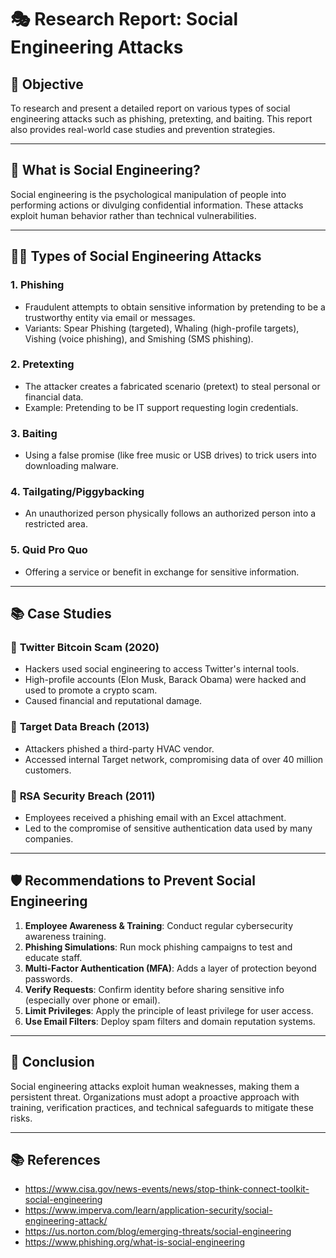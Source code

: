# 🎭 Research Report: Social Engineering Attacks

## 🎯 Objective

To research and present a detailed report on various types of social engineering attacks such as phishing, pretexting, and baiting. This report also provides real-world case studies and prevention strategies.

---

## 🧠 What is Social Engineering?

Social engineering is the psychological manipulation of people into performing actions or divulging confidential information. These attacks exploit human behavior rather than technical vulnerabilities.

---

## 🕵️‍♂️ Types of Social Engineering Attacks

### 1. **Phishing**
- Fraudulent attempts to obtain sensitive information by pretending to be a trustworthy entity via email or messages.
- Variants: Spear Phishing (targeted), Whaling (high-profile targets), Vishing (voice phishing), and Smishing (SMS phishing).

### 2. **Pretexting**
- The attacker creates a fabricated scenario (pretext) to steal personal or financial data.
- Example: Pretending to be IT support requesting login credentials.

### 3. **Baiting**
- Using a false promise (like free music or USB drives) to trick users into downloading malware.

### 4. **Tailgating/Piggybacking**
- An unauthorized person physically follows an authorized person into a restricted area.

### 5. **Quid Pro Quo**
- Offering a service or benefit in exchange for sensitive information.

---

## 📚 Case Studies

### 🔸 **Twitter Bitcoin Scam (2020)**
- Hackers used social engineering to access Twitter's internal tools.
- High-profile accounts (Elon Musk, Barack Obama) were hacked and used to promote a crypto scam.
- Caused financial and reputational damage.

### 🔸 **Target Data Breach (2013)**
- Attackers phished a third-party HVAC vendor.
- Accessed internal Target network, compromising data of over 40 million customers.

### 🔸 **RSA Security Breach (2011)**
- Employees received a phishing email with an Excel attachment.
- Led to the compromise of sensitive authentication data used by many companies.

---

## 🛡️ Recommendations to Prevent Social Engineering

1. **Employee Awareness & Training**: Conduct regular cybersecurity awareness training.
2. **Phishing Simulations**: Run mock phishing campaigns to test and educate staff.
3. **Multi-Factor Authentication (MFA)**: Adds a layer of protection beyond passwords.
4. **Verify Requests**: Confirm identity before sharing sensitive info (especially over phone or email).
5. **Limit Privileges**: Apply the principle of least privilege for user access.
6. **Use Email Filters**: Deploy spam filters and domain reputation systems.

---

## 🧾 Conclusion

Social engineering attacks exploit human weaknesses, making them a persistent threat. Organizations must adopt a proactive approach with training, verification practices, and technical safeguards to mitigate these risks.

---

## 📚 References

- https://www.cisa.gov/news-events/news/stop-think-connect-toolkit-social-engineering
- https://www.imperva.com/learn/application-security/social-engineering-attack/
- https://us.norton.com/blog/emerging-threats/social-engineering
- https://www.phishing.org/what-is-social-engineering
